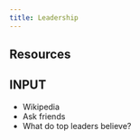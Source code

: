 ```yaml
---
title: Leadership
---
```




## Resources

## INPUT
- Wikipedia
- Ask friends
- What do top leaders believe?
